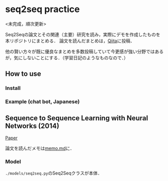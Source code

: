 # seq2seq practice

<未完成，順次更新>


Seq2Seqの論文とその関連（主要）研究を読み，実際にデモを作成したものを本リポジトリにまとめる．
論文を読んだまとめは，[Qiita]()に投稿．

他の賢い方々が既に優良なまとめを多数投稿していて今更感が強い分野ではあるが，気にしないことにする．（学習日記のようなものなので．）

## How to use

### Install

### Example (chat bot, Japanese)

## Sequence to Sequence Learning with Neural Networks (2014)
[Paper](https://papers.nips.cc/paper/5346-sequence-to-sequence-learning-with-neural-networks.pdf)

論文を読んだメモは[memo.md](https://github.com/ababa893/seq2seq-practice/blob/master/memo.md)に．

### Model

`./models/seq2seq.py`のSeq2Seqクラスが本体．